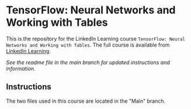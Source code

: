 # TensorFlow: Neural Networks and Working with Tables
This is the repository for the LinkedIn Learning course `TensorFlow: Neural Networks and Working with Tables`. The full course is available from [LinkedIn Learning][lil-course-url].

_See the readme file in the main branch for updated instructions and information._
## Instructions
The two files used in this course are located in the "Main" branch.


[0]: # (Replace these placeholder URLs with actual course URLs)

[lil-course-url]: https://www.linkedin.com/learning/
[lil-thumbnail-url]: http://

